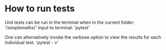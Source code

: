 # How to run tests
Unit tests can be run in the terminal when in the current folder: 
'/simplemaths/' 
Input to terminal:
'pytest'

One can alternatively invoke the verbose option to view the results for each individual test.
'pytest - v'
